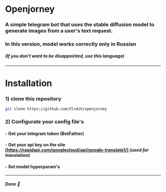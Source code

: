 # Оpenjorney
### A simple telegram bot that uses the stable diffusion model to generate images from a user's text request. 
### In this version, model works correctly only in **Russian**
##### ***(If you don't want to be disappointed, use this language)***
---
# Installation
### 1) clone this repository
```bash
git clone https://github.com/Vlvdik/openjorney
```
### 2) Configurate your config file's

#### - Get your telegram token (BotFather)
#### - Get your api key on the site [https://rapidapi.com/googlecloud/api/google-translate1/] *(used for translation)*
#### - Set model hyperparam's
---
##### **Done** 🎉
